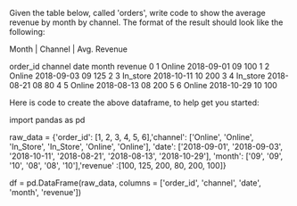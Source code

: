 Given the table below, called 'orders', write code to show the average revenue by month by channel. The format of the result should look like the following:


    

    
Month | Channel | Avg. Revenue

    

    
    
    
order_id	channel	date	month	revenue
0	1	Online	2018-09-01	09	100
1	2	Online	2018-09-03	09	125
2	3	In_store	2018-10-11	10	200
3	4	In_store	2018-08-21	08	80
4	5	Online	2018-08-13	08	200
5	6	Online	2018-10-29	10	100
    

    
Here is code to create the above dataframe, to help get you started:


    
    
import pandas as pd
    

raw_data = {'order_id': [1, 2, 3, 4, 5, 6],'channel': ['Online', 'Online', 'In_Store', 'In_Store', 'Online', 'Online'], 'date': ['2018-09-01', '2018-09-03', '2018-10-11', '2018-08-21', '2018-08-13', '2018-10-29'], 'month': ['09', '09', '10', '08', '08', '10'],'revenue' :[100, 125, 200, 80, 200, 100]}
    

df = pd.DataFrame(raw_data, columns = ['order_id', 'channel', 'date', 'month', 'revenue'])